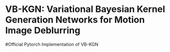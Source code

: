 # VB-KGN: Variational Bayesian Kernel Generation Networks for Motion Image Deblurring
#Official Pytorch Implementation of VB-KGN
